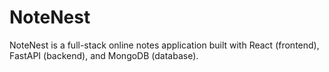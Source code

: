 # NoteNest
NoteNest is a full-stack online notes application built with React (frontend), FastAPI (backend), and MongoDB (database).
